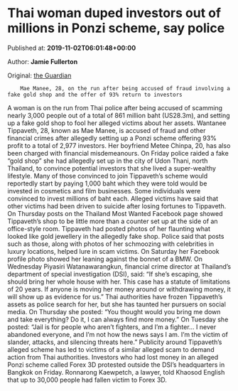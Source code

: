 
# Thai woman duped investors out of millions in Ponzi scheme, say police

Published at: **2019-11-02T06:01:48+00:00**

Author: **Jamie Fullerton**

Original: [the Guardian](https://www.theguardian.com/world/2019/nov/02/thai-woman-duped-investors-out-of-millions-in-ponzi-scheme-say-police)


        Mae Manee, 28, on the run after being accused of fraud involving a fake gold shop and the offer of 93% return to investors
      
A woman is on the run from Thai police after being accused of scamming nearly 3,000 people out of a total of 861 million baht (US28.3m), and setting up a fake gold shop to fool her alleged victims about her assets.
Wantanee Tippaveth, 28, known as Mae Manee, is accused of fraud and other financial crimes after allegedly setting up a Ponzi scheme offering 93% profit to a total of 2,977 investors. Her boyfriend Metee Chinpa, 20, has also been charged with financial misdemeanours.
On Friday police raided a fake “gold shop” she had allegedly set up in the city of Udon Thani, north Thailand, to convince potential investors that she lived a super-wealthy lifestyle. Many of those convinced to join Tippaveth’s scheme would reportedly start by paying 1,000 baht which they were told would be invested in cosmetics and film businesses.
Some individuals were convinced to invest millions of baht each. Alleged victims have said that other victims had been driven to suicide after losing fortunes to Tippaveth.
On Thursday posts on the Thailand Most Wanted Facebook page showed Tippaveth’s shop to be little more than a counter set up at the side of an office-style room. Tippaveth had posted photos of her flaunting what looked like gold jewellery in the allegedly fake shop.
Police said that posts such as those, along with photos of her schmoozing with celebrities in luxury locations, helped lure in scam victims. On Saturday her Facebook profile photo showed her leaning against the bonnet of a BMW.
On Wednesday Piyasiri Watanawarangkun, financial crime director at Thailand’s department of special investigation (DSI), said: “If she’s escaping, she should bring her whole house with her. This case has a statute of limitations of 20 years. If anyone is moving her money around or withdrawing money, it will show up as evidence for us.”
Thai authorities have frozen Tippaveth’s assets as police search for her, but she has taunted her pursuers on social media. On Thursday she posted: “You thought would you bring me down and take everything? Do it, I can always find more money.”
On Tuesday she posted: “Jail is for people who aren’t fighters, and I’m a fighter… I never abandoned everyone, and I’m not how the news says I am. I’m the victim of slander, attacks, and silencing threats here.”
Publicity around Tippaveth’s alleged scheme has led to victims of a similar alleged scam to demand action from Thai authorities. Investors who had lost money in an alleged Ponzi scheme called Forex 3D protested outside the DSI’s headquarters in Bangkok on Friday.
Ronnarong Kaewpetch, a lawyer, told Khaosod English that up to 30,000 people had fallen victim to Forex 3D.
